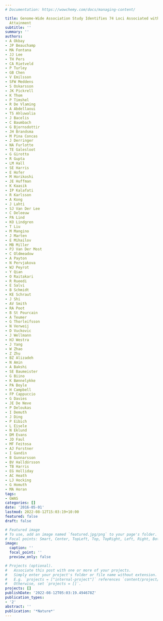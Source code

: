 ```yaml
---
# Documentation: https://wowchemy.com/docs/managing-content/

title: Genome-Wide Association Study Identifies 74 Loci Associated with Educational
  Attainment
subtitle: ''
summary: ''
authors:
- A Okbay
- JP Beauchamp
- MA Fontana
- JJ Lee
- TH Pers
- CA Rietveld
- P Turley
- GB Chen
- V Emilsson
- SFW Meddens
- S Oskarsson
- JK Pickrell
- K Thom
- P Timshel
- R De Vlaming
- A Abdellaoui
- TS Ahluwalia
- J Bacelis
- C Baumbach
- G Bjornsdottir
- JH Brandsma
- M Pina Concas
- J Derringer
- NA Furlotte
- TE Galesloot
- G Girotto
- R Gupta
- LM Hall
- SE Harris
- E Hofer
- M Horikoshi
- JE Huffman
- K Kaasik
- IP Kalafati
- R Karlsson
- A Kong
- J Lahti
- SJ Van Der Lee
- C Deleeuw
- PA Lind
- KO Lindgren
- T Liu
- M Mangino
- J Marten
- E Mihailov
- MB Miller
- PJ Van Der Most
- C Oldmeadow
- A Payton
- N Pervjakova
- WJ Peyrot
- Y Qian
- O Raitakari
- R Rueedi
- E Salvi
- B Schmidt
- KE Schraut
- J Shi
- AV Smith
- RA Poot
- B St Pourcain
- A Teumer
- G Thorleifsson
- N Verweij
- D Vuckovic
- J Wellmann
- HJ Westra
- J Yang
- W Zhao
- Z Zhu
- BZ Alizadeh
- N Amin
- A Bakshi
- SE Baumeister
- G Biino
- K Bønnelykke
- PA Boyle
- H Campbell
- FP Cappuccio
- G Davies
- JE De Neve
- P Deloukas
- I Demuth
- J Ding
- P Eibich
- L Eisele
- N Eklund
- DM Evans
- JD Faul
- MF Feitosa
- AJ Forstner
- I Gandin
- B Gunnarsson
- BV Halldórsson
- TB Harris
- EG Holliday
- AC Heath
- LJ Hocking
- G Homuth
- MA Horan
tags:
- GWAS
categories: []
date: '2016-05-01'
lastmod: 2022-08-12T15:03:19+10:00
featured: false
draft: false

# Featured image
# To use, add an image named `featured.jpg/png` to your page's folder.
# Focal points: Smart, Center, TopLeft, Top, TopRight, Left, Right, BottomLeft, Bottom, BottomRight.
image:
  caption: ''
  focal_point: ''
  preview_only: false

# Projects (optional).
#   Associate this post with one or more of your projects.
#   Simply enter your project's folder or file name without extension.
#   E.g. `projects = ["internal-project"]` references `content/project/deep-learning/index.md`.
#   Otherwise, set `projects = []`.
projects: []
publishDate: '2022-08-12T05:03:19.494678Z'
publication_types:
- '2'
abstract: ''
publication: '*Nature*'
---
```

